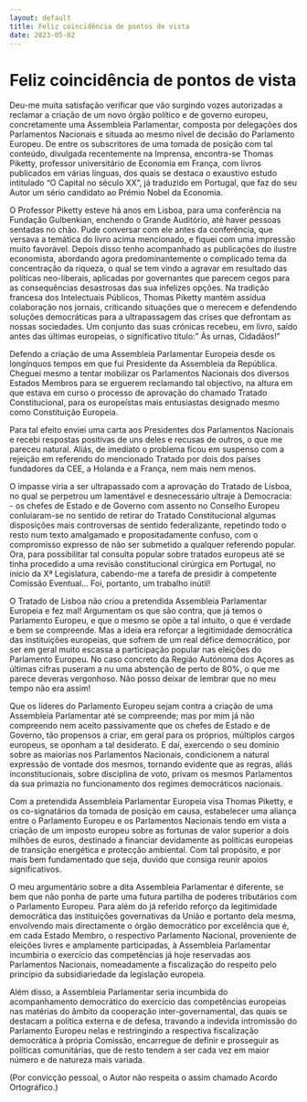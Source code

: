 ```yaml
---
layout: default
title: Feliz coincidência de pontos de vista
date: 2023-05-02
---
```

# Feliz coincidência de pontos de vista

Deu-me muita satisfação verificar que vão surgindo vozes autorizadas a reclamar a criação de um novo órgão político e de governo europeu, concretamente uma Assembleia Parlamentar, composta por delegações dos Parlamentos Nacionais e situada ao mesmo nível de decisão do Parlamento Europeu. De entre os subscritores de uma tomada de posição com tal conteúdo, divulgada recentemente na Imprensa, encontra-se Thomas Piketty, professor universitário de Economia em França, com livros publicados em várias línguas, dos quais se destaca o exaustivo estudo intitulado “O Capital no século XX”, já traduzido em Portugal, que faz do seu Autor um sério candidato ao Prémio Nobel da Economia.

O Professor Piketty esteve há anos em Lisboa, para uma conferência na Fundação Gulbenkian, enchendo o Grande Auditório, até haver pessoas sentadas no chão. Pude conversar com ele antes da conferência, que versava a temática do livro acima mencionado, e fiquei com uma impressão muito favorável. Depois disso tenho acompanhado as publicações do ilustre economista, abordando agora predominantemente o complicado tema da concentração da riqueza, o qual se tem vindo a agravar em resultado das políticas neo-liberais, aplicadas por governantes que parecem cegos para as consequências desastrosas das sua infelizes opções. Na tradição francesa dos Intelectuais Públicos, Thomas Piketty mantém assídua colaboração nos jornais, criticando situações que o merecem e defendendo soluções democráticas para a ultrapassagem das crises que defrontam as nossas sociedades. Um conjunto das suas crónicas recebeu, em livro, saído antes das últimas europeias, o significativo título:” Às urnas, Cidadãos!”

Defendo a criação de uma Assembleia Parlamentar Europeia desde os longínquos tempos em que fui Presidente da Assembleia da República. Cheguei mesmo a tentar mobilizar os Parlamentos Nacionais dos diversos Estados Membros para se erguerem reclamando tal objectivo, na altura em que estava em curso o processo de aprovação do chamado Tratado Constitucional, para os europeístas mais entusiastas designado mesmo como Constituição Europeia.

Para tal efeito enviei uma carta aos Presidentes dos Parlamentos Nacionais e recebi respostas positivas de uns deles e recusas de outros, o que me pareceu natural. Aliás, de imediato o problema ficou em suspenso com a rejeição em referendo do mencionado Tratado por dois dos países fundadores da CEE, a Holanda e a França, nem mais nem menos.

O impasse viria a ser ultrapassado com a aprovação do Tratado de Lisboa, no qual se perpetrou um lamentável e desnecessário ultraje à Democracia: - os chefes de Estado e de Governo com assento no Conselho Europeu conluiaram-se no sentido de retirar do Tratado Constitucional algumas disposições mais controversas de sentido federalizante, repetindo todo o resto num texto amalgamado e propositadamente confuso, com o compromisso expresso de não ser submetido a qualquer referendo popular. Ora, para possibilitar tal consulta popular sobre tratados europeus até se tinha procedido a uma revisão constitucional cirúrgica em Portugal, no início da Xª Legislatura, cabendo-me a tarefa de presidir à competente Comissão Eventual... Foi, portanto, um trabalho inútil!

O Tratado de Lisboa não criou a pretendida Assembleia Parlamentar Europeia e fez mal! Argumentam os que são contra, que já temos o Parlamento Europeu, e que o mesmo se opõe a tal intuito, o que é verdade e bem se compreende. Mas a ideia era reforçar a legitimidade democrática das instituições europeias, que sofrem de um real défice democrático, por ser em geral muito escassa a participação popular nas eleições do Parlamento Europeu. No caso concreto da Região Autónoma dos Açores as últimas cifras puseram a nu uma abstenção de perto de 80%, o que me parece deveras vergonhoso. Não posso deixar de lembrar que no meu tempo não era assim!

Que os líderes do Parlamento Europeu sejam contra a criação de uma Assembleia Parlamentar até se compreende; mas por mim já não compreendo nem aceito passivamente que os chefes de Estado e de Governo, tão propensos a criar, em geral para os próprios, múltiplos cargos europeus, se oponham a tal desiderato. E daí, exercendo o seu domínio sobre as maiorias nos Parlamentos Nacionais, condicionem a natural expressão de vontade dos mesmos, tornando evidente que as regras, aliás inconstitucionais, sobre disciplina de voto, privam os mesmos Parlamentos da sua primazia no funcionamento dos regimes democráticos nacionais.

Com a pretendida Assembleia Parlamentar Europeia visa Thomas Piketty, e os co-signatários da tomada de posição em causa, estabelecer uma aliança entre o Parlamento Europeu e os Parlamentos Nacionais tendo em vista a criação de um imposto europeu sobre as fortunas de valor superior a dois milhões de euros, destinado a financiar devidamente as políticas europeias de transição energética e protecção ambiental. Com tal propósito, e por mais bem fundamentado que seja, duvido que consiga reunir apoios significativos.

O meu argumentário sobre a dita Assembleia Parlamentar é diferente, se bem que não ponha de parte uma futura partilha de poderes tributários com o Parlamento Europeu. Para além do já referido reforço da legitimidade democrática das instituições governativas da União e portanto dela mesma, envolvendo mais directamente o órgão democrático por excelência que é, em cada Estado Membro, o respectivo Parlamento Nacional, proveniente de eleições livres e amplamente participadas, à Assembleia Parlamentar incumbiria o exercício das competências já hoje reservadas aos Parlamentos Nacionais, nomeadamente a fiscalização do respeito pelo princípio da subsidiariedade da legislação europeia.

Além disso, a Assembleia Parlamentar seria incumbida do acompanhamento democrático do exercício das competências europeias nas matérias do âmbito da cooperação inter-governamental, das quais se destacam a política externa e de defesa, travando a indevida intromissão do Parlamento Europeu nelas e restringindo a respectiva fiscalização democrática à própria Comissão, encarregue de definir e prosseguir as políticas comunitárias, que de resto tendem a ser cada vez em maior número e de natureza mais variada.


(Por convicção pessoal, o Autor não respeita o assim chamado Acordo Ortográfico.)